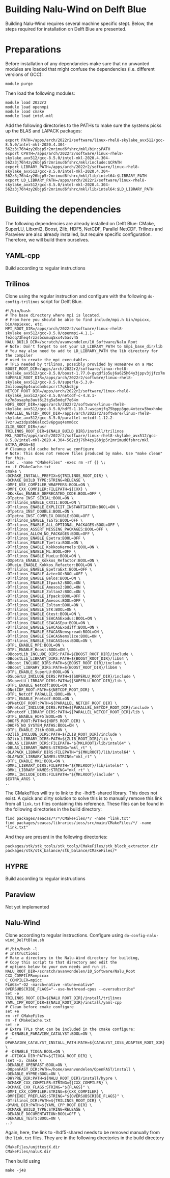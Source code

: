 Building Nalu-Wind on Delft Blue
================================

Building Nalu-Wind requires several machine specific stept. Below, the steps required for installation on Delft Blue are presented.

Preparations
============

Before installation of any dependancies make sure that no unwanted modules are loaded that might confuse the dependencies (i.e. different versions of GCC):



    module purge

Then load the following modules:



    module load 2022r2
    module load openmpi
    module load cmake
    module load intel-mkl

Add the following directories to the PATHs to make sure the systems picks up the BLAS and LAPACK packages:



    export PATH=/apps/arch/2022r2/software/linux-rhel8-skylake_avx512/gcc-8.5.0/intel-mkl-2020.4.304-562z3j76h4zy26bjp5r2mrimud6fshrc/mkl/bin:$PATH
    export CPATH=/apps/arch/2022r2/software/linux-rhel8-skylake_avx512/gcc-8.5.0/intel-mkl-2020.4.304-562z3j76h4zy26bjp5r2mrimud6fshrc/mkl/include:$CPATH
    export LIBRARY_PATH=/apps/arch/2022r2/software/linux-rhel8-skylake_avx512/gcc-8.5.0/intel-mkl-2020.4.304-562z3j76h4zy26bjp5r2mrimud6fshrc/mkl/lib/intel64:$LIBRARY_PATH
    export LD_LIBRARY_PATH=/apps/arch/2022r2/software/linux-rhel8-skylake_avx512/gcc-8.5.0/intel-mkl-2020.4.304-562z3j76h4zy26bjp5r2mrimud6fshrc/mkl/lib/intel64:$LD_LIBRARY_PATH


Building the dependencies
=========================

The following dependencies are already installed on Delft Blue: CMake, SuperLU, Libxml2, Boost, Zlib, HDF5, NetCDF, Parallel NetCDF. Trilinos and Paraview are also already installed, but require specific configuration. Therefore, we will build them ourselves.

YAML-cpp
--------

Build according to regular instructions

Trilinos
--------

Clone using the regular instruction and configure with the following ``do-config-trilinos`` script for Delft Blue.



    #!/bin/bash
    # The base directory where mpi is located.
    # From here you should be able to find include/mpi.h bin/mpicxx, bin/mpiexec, etc.
    MPI_ROOT_DIR=/apps/arch/2022r2/software/linux-rhel8-skylake_avx512/gcc-8.5.0/openmpi-4.1.1-fezcq73heq4rzzsbcumuq5xx4v5asv45
    NALU_BUILD_DIR=/scratch/avanvondelen/10_Software/Nalu_Root
    # Note: Don't forget to set your LD_LIBRARY_PATH to $mpi_base_dir/lib
    # You may also need to add to LD_LIBRARY_PATH the lib directory for the compiler
    # used to create the mpi executables.
    # TPLS needed by trilinos, possibly provided by HomeBrew on a Mac
    BOOST_ROOT_DIR=/apps/arch/2022r2/software/linux-rhel8-skylake_avx512/gcc-8.5.0/boost-1.77.0-gvqdfio5uj6a625h64y3jppv3jjfzx7m
    SUPERLU_ROOT_DIR=/apps/arch/2022r2/software/linux-rhel8-skylake_avx512/gcc-8.5.0/superlu-5.3.0-2milooug6p4suldamkspcrrt7qkhs5jp
    NETCDF_ROOT_DIR=/apps/arch/2022r2/software/linux-rhel8-skylake_avx512/gcc-8.5.0/netcdf-c-4.8.1-kz7m3osaphp3uut6i2tg5a5mdqf7q64m
    HDF5_ROOT_DIR=/apps/arch/2022r2/software/linux-rhel8-skylake_avx512/gcc-8.5.0/hdf5-1.10.7-wscpmjfq75bppp3geu4xtecw3buxhnke
    PARALLEL_NETCDF_ROOT_DIR=/apps/arch/2022r2/software/linux-rhel8-skylake_avx512/gcc-8.5.0/parallel-netcdf-1.12.2-7vzruwzzdpsbb6alxc5v6pguq4smm6cc
    ZLIB_ROOT_DIR=/usr
    TRILINOS_ROOT_DIR=${NALU_BUILD_DIR}/install/trilinos
    MKL_ROOT=/apps/arch/2022r2/software/linux-rhel8-skylake_avx512/gcc-8.5.0/intel-mkl-2020.4.304-562z3j76h4zy26bjp5r2mrimud6fshrc/mkl
    EXTRA_ARGS=$@
    # Cleanup old cache before we configure
    # Note: This does not remove files produced by make. Use "make clean" for this.
    find . -name "CMakeFiles" -exec rm -rf {} \;
    rm -f CMakeCache.txt
    cmake \
    -DCMAKE_INSTALL_PREFIX=${TRILINOS_ROOT_DIR} \
    -DCMAKE_BUILD_TYPE:STRING=RELEASE \
    -DMPI_USE_COMPILER_WRAPPERS:BOOL=ON \
    -DMPI_CXX_COMPILER:FILEPATH=${CXX} \
    -DKokkos_ENABLE_DEPRECATED_CODE:BOOL=OFF \
    -DTpetra_INST_SERIAL:BOOL=ON \
    -DTrilinos_ENABLE_CXX11:BOOL=ON \
    -DTrilinos_ENABLE_EXPLICIT_INSTANTIATION:BOOL=ON \
    -DTpetra_INST_DOUBLE:BOOL=ON \
    -DTpetra_INST_COMPLEX_DOUBLE:BOOL=OFF \
    -DTrilinos_ENABLE_TESTS:BOOL=OFF \
    -DTrilinos_ENABLE_ALL_OPTIONAL_PACKAGES:BOOL=OFF \
    -DTrilinos_ASSERT_MISSING_PACKAGES:BOOL=OFF \
    -DTrilinos_ALLOW_NO_PACKAGES:BOOL=OFF \
    -DTrilinos_ENABLE_Epetra:BOOL=OFF \
    -DTrilinos_ENABLE_Tpetra:BOOL=ON \
    -DTrilinos_ENABLE_KokkosKernels:BOOL=ON \
    -DTrilinos_ENABLE_ML:BOOL=OFF \
    -DTrilinos_ENABLE_MueLu:BOOL=ON \
    -DXpetra_ENABLE_Kokkos_Refactor:BOOL=ON \
    -DMueLu_ENABLE_Kokkos_Refactor:BOOL=ON \
    -DTrilinos_ENABLE_EpetraExt:BOOL=OFF \
    -DTrilinos_ENABLE_AztecOO:BOOL=OFF \
    -DTrilinos_ENABLE_Belos:BOOL=ON \
    -DTrilinos_ENABLE_Ifpack2:BOOL=ON \
    -DTrilinos_ENABLE_Amesos2:BOOL=ON \
    -DTrilinos_ENABLE_Zoltan2:BOOL=ON \
    -DTrilinos_ENABLE_Ifpack:BOOL=OFF \
    -DTrilinos_ENABLE_Amesos:BOOL=OFF \
    -DTrilinos_ENABLE_Zoltan:BOOL=ON \
    -DTrilinos_ENABLE_STK:BOOL=ON \
    -DTrilinos_ENABLE_Gtest:BOOL=ON \
    -DTrilinos_ENABLE_SEACASExodus:BOOL=ON \
    -DTrilinos_ENABLE_SEACASEpu:BOOL=ON \
    -DTrilinos_ENABLE_SEACASExodiff:BOOL=ON \
    -DTrilinos_ENABLE_SEACASNemspread:BOOL=ON \
    -DTrilinos_ENABLE_SEACASNemslice:BOOL=ON \
    -DTrilinos_ENABLE_SEACASIoss:BOOL=ON \
    -DTPL_ENABLE_MPI:BOOL=ON \
    -DTPL_ENABLE_Boost:BOOL=ON \
    -DBoostLib_INCLUDE_DIRS:PATH=${BOOST_ROOT_DIR}/include \
    -DBoostLib_LIBRARY_DIRS:PATH=${BOOST_ROOT_DIR}/lib64 \
    -DBoost_INCLUDE_DIRS:PATH=${BOOST_ROOT_DIR}/include \
    -DBoost_LIBRARY_DIRS:PATH=${BOOST_ROOT_DIR}/lib64 \
    -DTPL_ENABLE_SuperLU:BOOL=ON \
    -DSuperLU_INCLUDE_DIRS:PATH=${SUPERLU_ROOT_DIR}/include \
    -DSuperLU_LIBRARY_DIRS:PATH=${SUPERLU_ROOT_DIR}/lib \
    -DTPL_ENABLE_Netcdf:BOOL=ON \
    -DNetCDF_ROOT:PATH=${NETCDF_ROOT_DIR} \
    -DTPL_Netcdf_PARALLEL:BOOL=ON \
    -DTPL_ENABLE_Pnetcdf:BOOL=ON \
    -DPNetCDF_ROOT:PATH=${PARALLEL_NETCDF_ROOT_DIR} \
    -DPnetcdf_INCLUDE_DIRS:PATH=${PARALLEL_NETCDF_ROOT_DIR}/include \
    -DPnetcdf_LIBRARY_DIRS:PATH=${PARALLEL_NETCDF_ROOT_DIR}/lib \
    -DTPL_ENABLE_HDF5:BOOL=ON \
    -DHDF5_ROOT:PATH=${HDF5_ROOT_DIR} \
    -DHDF5_NO_SYSTEM_PATHS:BOOL=ON \
    -DTPL_ENABLE_Zlib:BOOL=ON \
    -DZlib_INCLUDE_DIRS:PATH=${ZLIB_ROOT_DIR}/include \
    -DZlib_LIBRARY_DIRS:PATH=${ZLIB_ROOT_DIR}/lib \
    -DBLAS_LIBRARY_DIRS:FILEPATH="${MKLROOT}/lib/intel64" \
    -DBLAS_LIBRARY_NAMES:STRING="mkl_rt" \
    -DLAPACK_LIBRARY_DIRS:FILEPATH="${MKLROOT}/lib/intel64" \
    -DLAPACK_LIBRARY_NAMES:STRING="mkl_rt" \
    -DTPL_ENABLE_MKL:BOOL=ON \
    -DMKL_LIBRARY_DIRS:FILEPATH="${MKLROOT}/lib/intel64" \
    -DMKL_LIBRARY_NAMES:STRING="mkl_rt" \
    -DMKL_INCLUDE_DIRS:FILEPATH="${MKLROOT}/include" \
    $EXTRA_ARGS \
    ..

The CMakeFiles will try to link to the -lhdf5-shared library. This does not exist. A quick and dirty solution to solve this is to manually remove this link from all ``link.txt`` files containing this reference. These files can be found in the following directories in the build directory:



    find packages/seacas/*/*/CMakeFiles/*/ -name "link.txt"
    find packages/seacas/libraries/ioss/src/main/CMakeFiles/*/ -name "link.txt"

And they are present in the following directories:



    packages/stk/stk_tools/stk_tools/CMakeFiles/stk_block_extractor.dir
    packages/stk/stk_balance/stk_balance/CMakeFiles/*

HYPRE
-----

Build according to regular instructions

Paraview
--------

Not yet implemented

Nalu-Wind
---------

Clone according to regular instructions. Configure using ``do-config-nalu-wind_DelftBlue.sh``

	#!/bin/bash -l
	# Instructions:
	# Make a directory in the Nalu-Wind directory for building,
	# Copy this script to that directory and edit the
	# options below to your own needs and run it.
	NALU_ROOT_DIR=/scratch/avanvondelen/10_Software/Nalu_Root
	CXX_COMPILER=mpicxx
	C_COMPILER=mpicc
	FLAGS="-O2 -march=native -mtune=native"
	OVERSUBSCRIBE_FLAGS="--use-hwthread-cpus --oversubscribe"
	set -e
	TRILINOS_ROOT_DIR=${NALU_ROOT_DIR}/install/trilinos
	YAML_CPP_ROOT_DIR=${NALU_ROOT_DIR}/install/yaml-cpp
	# Clean before cmake configure
	set +e
	rm -rf CMakeFiles
	rm -f CMakeCache.txt
	set -e
	# Extra TPLs that can be included in the cmake configure:
	# -DENABLE_PARAVIEW_CATALYST:BOOL=ON \
	# -DPARAVIEW_CATALYST_INSTALL_PATH:PATH=${CATALYST_IOSS_ADAPTER_ROOT_DIR} \
	# -DENABLE_TIOGA:BOOL=ON \
	# -DTIOGA_DIR:PATH=${TIOGA_ROOT_DIR} \
	(set -x; cmake \
	-DENABLE_OPENFAST:BOOL=ON \
	-DOpenFAST_DIR:PATH=/home/avanvondelen/OpenFAST/install \
	-DENABLE_HYPRE:BOOL=ON \
	-DHYPRE_DIR:PATH=${NALU_ROOT_DIR}/install/hypre \
	-DCMAKE_CXX_COMPILER:STRING=${CXX_COMPILER} \
	-DCMAKE_CXX_FLAGS:STRING="${FLAGS}" \
	-DMPI_CXX_COMPILER:STRING=${CXX_COMPILER} \
	-DMPIEXEC_PREFLAGS:STRING="${OVERSUBSCRIBE_FLAGS}" \
	-DTrilinos_DIR:PATH=${TRILINOS_ROOT_DIR} \
	-DYAML_DIR:PATH=${YAML_CPP_ROOT_DIR} \
	-DCMAKE_BUILD_TYPE:STRING=RELEASE \
	-DENABLE_DOCUMENTATION:BOOL=OFF \
	-DENABLE_TESTS:BOOL=ON \
	..)


Again, here, the link to -lhdf5-shared needs to be removed manually from the ``link.txt`` files. They are in the following directories in the build directory



    CMakeFiles/unittestX.dir
    CMakeFiles/naluX.dir

Then build using



    make -j48


